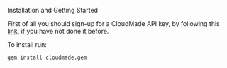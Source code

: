 Installation and Getting Started

First of all you should sign-up for a CloudMade API key, by following this [link][], if you have not done it before.

To install run:

	gem install cloudmade.gem


[link]: http://account.cloudmade.com/register